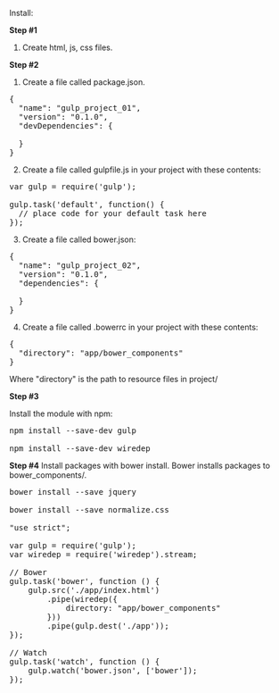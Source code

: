 Install:

**Step #1**

1. Create html, js, css files.

**Step #2**

1. Create a file called package.json.
<pre>
{
  "name": "gulp_project_01",
  "version": "0.1.0",
  "devDependencies": {
   
  }
}
</pre>

2. Create a file called gulpfile.js in your project with these contents:

<pre>
var gulp = require('gulp');

gulp.task('default', function() {
  // place code for your default task here
});
</pre>

3. Create a file called bower.json:

<pre>
{
  "name": "gulp_project_02",
  "version": "0.1.0",
  "dependencies": {
    
  }
}
</pre>

4. Create a file called .bowerrc in your project with these contents:

<pre>
{
  "directory": "app/bower_components"
}
</pre>
Where "directory" is the path to resource files in project/

**Step #3**

Install the module with npm: 
<pre>
npm install --save-dev gulp

npm install --save-dev wiredep
</pre>

**Step #4**
Install packages with bower install. 
Bower installs packages to bower_components/.

<pre>
bower install --save jquery

bower install --save normalize.css
</pre.

**Step #5**

1.Config gulp tasks:
<pre>
"use strict";

var gulp = require('gulp');
var wiredep = require('wiredep').stream;

// Bower
gulp.task('bower', function () {
    gulp.src('./app/index.html')
        .pipe(wiredep({
            directory: "app/bower_components"
        }))
        .pipe(gulp.dest('./app'));
});

// Watch
gulp.task('watch', function () {
    gulp.watch('bower.json', ['bower']);
});
</pre>
